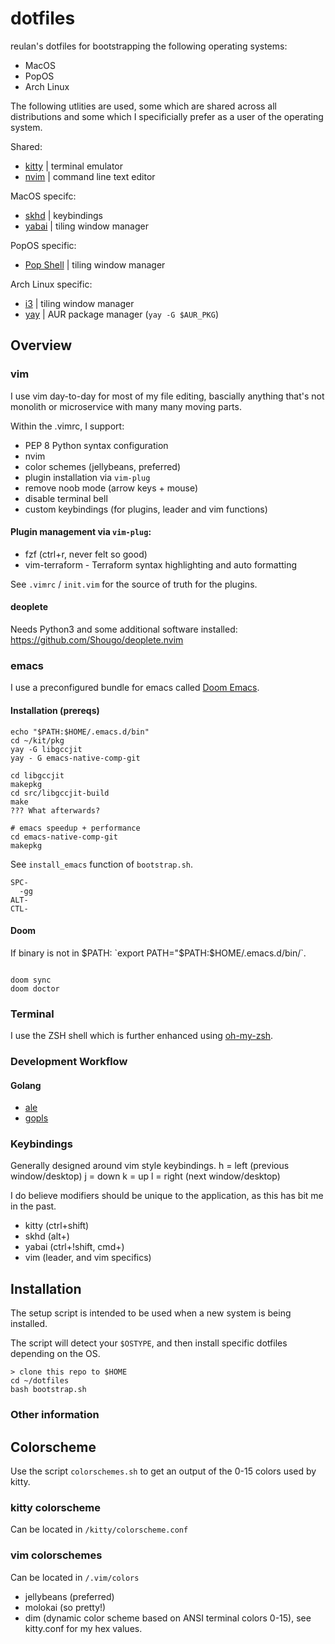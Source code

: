 # dotfiles

reulan's dotfiles for bootstrapping the following operating systems:
- MacOS
- PopOS
- Arch Linux

The following utlities are used, some which are shared across all distributions and some which I specificially prefer as a user of the operating system.

Shared:
- [kitty](https://github.com/kovidgoyal/kitty) | terminal emulator
- [nvim](https://www.vim.org/) | command line text editor

MacOS specifc:
- [skhd](https://github.com/koekeishiya/skhd) | keybindings
- [yabai](https://github.com/koekeishiya/yabai) | tiling window manager

PopOS specific:
- [Pop Shell](https://github.com/pop-os/shell) | tiling window manager

Arch Linux specific:
- [i3](https://i3wm.org/) | tiling window manager 
- [yay](https://github.com/Jguer/yay) | AUR package manager (`yay -G $AUR_PKG`)

## Overview
### vim
I use vim day-to-day for most of my file editing, bascially anything that's not monolith or microservice with many many moving parts.

Within the .vimrc, I support:
* PEP 8 Python syntax configuration
* nvim
* color schemes (jellybeans, preferred)
* plugin installation via `vim-plug`
* remove noob mode (arrow keys + mouse)
* disable terminal bell
* custom keybindings (for plugins, leader and vim functions)

#### Plugin management via `vim-plug`:
* fzf (ctrl+r, never felt so good)
* vim-terraform - Terraform syntax highlighting and auto formatting

See `.vimrc` / `init.vim` for the source of truth for the plugins.

#### deoplete
Needs Python3 and some additional software installed:
https://github.com/Shougo/deoplete.nvim

### emacs
I use a preconfigured bundle for emacs called [Doom Emacs](https://github.com/hlissner/doom-emacs).

#### Installation (prereqs)
```
echo "$PATH:$HOME/.emacs.d/bin"
cd ~/kit/pkg
yay -G libgccjit
yay - G emacs-native-comp-git

cd libgccjit
makepkg
cd src/libgccjit-build
make
??? What afterwards?

# emacs speedup + performance
cd emacs-native-comp-git
makepkg
```
See `install_emacs` function of `bootstrap.sh`.

```
SPC-
  -gg
ALT-
CTL-
```

#### Doom
If binary is not in $PATH:
`export PATH="$PATH:$HOME/.emacs.d/bin/`.
```

doom sync
doom doctor
```

### Terminal
I use the ZSH shell which is further enhanced using [oh-my-zsh](https://github.com/robbyrussell/oh-my-zsh).

### Development Workflow
#### Golang
- [ale](https://github.com/dense-analysis/ale)
- [gopls](https://github.com/golang/tools/blob/master/gopls/README.md)

### Keybindings
Generally designed around vim style keybindings.
h = left (previous window/desktop)
j = down
k = up
l = right (next window/desktop)

I do believe modifiers should be unique to the application, as this has bit me in the past.

* kitty (ctrl+shift)
* skhd (alt+)
* yabai (ctrl+!shift, cmd+)
* vim (leader, and vim specifics)

## Installation
The setup script is intended to be used when a new system is being installed. 

The script will detect your `$OSTYPE`, and then install specific dotfiles depending on the OS.
```
> clone this repo to $HOME
cd ~/dotfiles
bash bootstrap.sh
```

### Other information
## Colorscheme
Use the script `colorschemes.sh` to get an output of the 0-15 colors used by kitty.

### kitty colorscheme
Can be located in `/kitty/colorscheme.conf`

### vim colorschemes
Can be located in `/.vim/colors`
- jellybeans (preferred)
- molokai (so pretty!)
- dim (dynamic color scheme based on ANSI terminal colors 0-15), see kitty.conf for my hex values.
